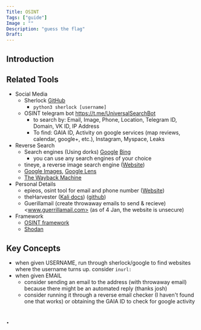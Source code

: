 ```yaml
---
Title: OSINT
Tags: ["guide"]
Image : ""
Description: "guess the flag"
Draft: 
---
```


## Introduction

## Related Tools
- Social Media
  - Sherlock [GitHub](https://github.com/sherlock-project/sherlock)
    - `python3 sherlock [username]`
  - OSINT telegram bot <https://t.me/UniversalSearchBot> 
    - to search by: Email, Image, Phone, Location, Telegram ID, Domain, VK ID, IP Address
    - To find: GAIA ID, Activity on google services (map reviews, calendar, google+, etc.), Instagram, Myspace, Leaks
- Reverse Search
  - Search engines (Using dorks) [Google](https://www.google.com) [Bing](https://www.bing.com/)
    - you can use any search engines of your choice
  - tineye, a reverse image search engine ([Website](https://tineye.com/))
  - [Google Images](https://images.google.com), [Google Lens](https://lens.google.com)
  - [The Wayback Machine](https://archive.org/)
- Personal Details
  - epieos, osint tool for email and phone number ([Website](https://epieos.com/))
  - theHarvester ([Kali docs](https://www.kali.org/tools/theharvester/)) ([github](https://github.com/laramies/theHarvester))
  - Guerillamail (create throwaway emails to send & recieve) <www.guerrillamail.com> (as of 4 Jan, the website is unsecure)
- Framework
  - [OSINT framework](https://osintframework.com/)
  - [Shodan](https://shodan.io)

## Key Concepts
- when given USERNAME, run through sherlock/google to find websites where the username turns up. consider `inurl:`
- when given EMAIL
  - consider sending an email to the address (with throwaway email) because there might be an automated reply (thanks josh)
  - consider running it through a reverse email checker (I haven't found one that works) or obtaining the GAIA ID to check for google activity

## .